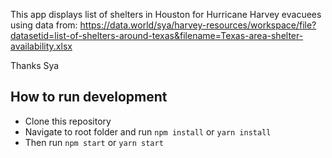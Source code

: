 This app displays list of shelters in Houston for Hurricane Harvey evacuees using data from: https://data.world/sya/harvey-resources/workspace/file?datasetid=list-of-shelters-around-texas&filename=Texas-area-shelter-availability.xlsx

Thanks Sya

## How to run development

* Clone this repository
* Navigate to root folder and run ```npm install``` or ```yarn install```
* Then run ```npm start``` or ```yarn start```